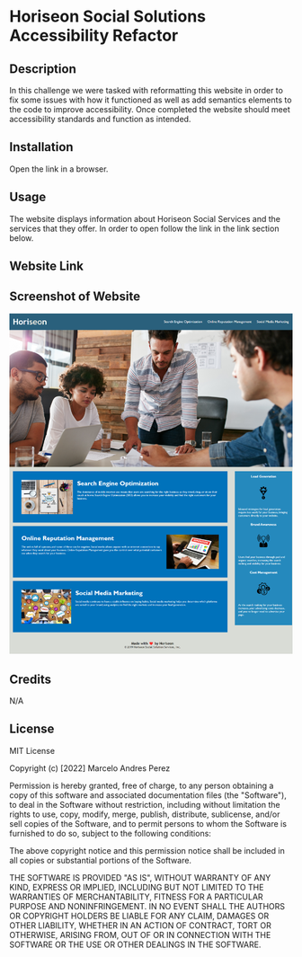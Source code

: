 # Horiseon Social Solutions Accessibility Refactor

## Description

In this challenge we were tasked with reformatting this website in order to fix some issues with how it functioned as well as add semantics elements to the code to improve accessibility. Once completed the website should meet accessibility standards and function as intended.

## Installation

Open the link in a browser.

## Usage

The website displays information about Horiseon Social Services and the services that they offer. In order to open follow the link in the link section below.

## Website Link

## Screenshot of Website

![Website Screent](./Develop/assets/images/Website%20Screenshot.png)

## Credits

N/A

## License

MIT License

Copyright (c) [2022] Marcelo Andres Perez

Permission is hereby granted, free of charge, to any person obtaining a copy
of this software and associated documentation files (the "Software"), to deal
in the Software without restriction, including without limitation the rights
to use, copy, modify, merge, publish, distribute, sublicense, and/or sell
copies of the Software, and to permit persons to whom the Software is
furnished to do so, subject to the following conditions:

The above copyright notice and this permission notice shall be included in all
copies or substantial portions of the Software.

THE SOFTWARE IS PROVIDED "AS IS", WITHOUT WARRANTY OF ANY KIND, EXPRESS OR
IMPLIED, INCLUDING BUT NOT LIMITED TO THE WARRANTIES OF MERCHANTABILITY,
FITNESS FOR A PARTICULAR PURPOSE AND NONINFRINGEMENT. IN NO EVENT SHALL THE
AUTHORS OR COPYRIGHT HOLDERS BE LIABLE FOR ANY CLAIM, DAMAGES OR OTHER
LIABILITY, WHETHER IN AN ACTION OF CONTRACT, TORT OR OTHERWISE, ARISING FROM,
OUT OF OR IN CONNECTION WITH THE SOFTWARE OR THE USE OR OTHER DEALINGS IN THE
SOFTWARE.
